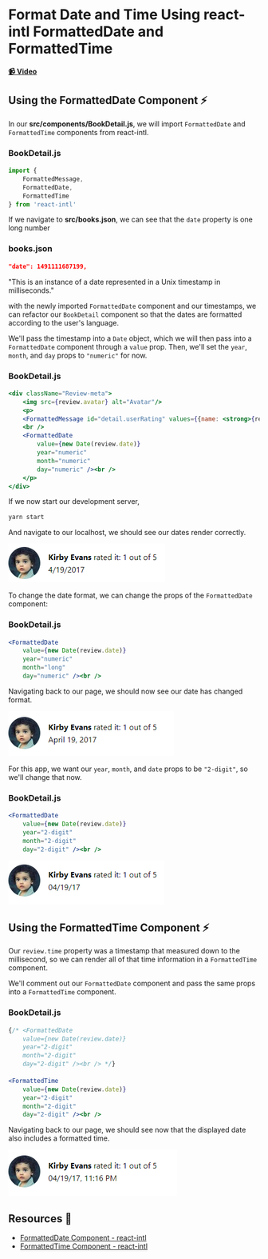 # Format Date and Time Using react-intl FormattedDate and FormattedTime

**[📹 Video](https://egghead.io/lessons/react-format-date-and-time-using-react-intl-formatteddate-and-formattedtime)**

## Using the FormattedDate Component ⚡

In our **src/components/BookDetail.js**, we will import `FormattedDate` and `FormattedTime` components from react-intl.

### BookDetail.js
```js
import { 
    FormattedMessage,
    FormattedDate,
    FormattedTime 
} from 'react-intl' 
```

If we navigate to **src/books.json**, we can see that the `date` property is one long number
### books.json
```json
"date": 1491111687199,
```

"This is an instance of a date represented in a Unix timestamp in milliseconds."

with the newly imported `FormattedDate` component and our timestamps, we can refactor our `BookDetail` component so that the dates are formatted according to the user's language.

We'll pass the timestamp into a `Date` object, which we will then pass into a `FormattedDate` component through a `value` prop. Then, we'll set the `year`, `month`, and `day` props to `"numeric"` for now.

### BookDetail.js
```jsx
<div className="Review-meta">
    <img src={review.avatar} alt="Avatar"/>
    <p>
    <FormattedMessage id="detail.userRating" values={{name: <strong>{review.name}</strong>, rating: review.rating}}/>
    <br />
    <FormattedDate
        value={new Date(review.date)}
        year="numeric"
        month="numeric"
        day="numeric" /><br />
    </p>
</div>
```

If we now start our development server,
```bash
yarn start
```
And navigate to our localhost, we should see our dates render correctly.

![Numeric Date](images/05-format-date-and-time-using-react-intl-formatted-date-and-formatted-time-numeric-date.png)

To change the date format, we can change the props of the `FormattedDate` component:
### BookDetail.js
```jsx
<FormattedDate
    value={new Date(review.date)}
    year="numeric"
    month="long"
    day="numeric" /><br />
```
Navigating back to our page, we should now see our date has changed format.

![Long Month Date](images/05-format-date-and-time-using-react-intl-formatted-date-and-formatted-time-long-month-date.png)

For this app, we want our `year`, `month`, and `date` props to be `"2-digit"`, so we'll change that now.
### BookDetail.js
```jsx
<FormattedDate
    value={new Date(review.date)}
    year="2-digit"
    month="2-digit"
    day="2-digit" /><br />
```
![2 Digit Date](images/05-format-date-and-time-using-react-intl-formatted-date-and-formatted-time-2-digit-date.png)

## Using the FormattedTime Component ⚡
Our `review.time` property was a timestamp that measured down to the millisecond, so we can render all of that time information in a `FormattedTime` component.

We'll comment out our `FormattedDate` component and pass the same props into a `FormattedTime` component.

### BookDetail.js
```jsx
{/* <FormattedDate
    value={new Date(review.date)}
    year="2-digit"
    month="2-digit"
    day="2-digit" /><br /> */}
    
<FormattedTime
    value={new Date(review.date)}
    year="2-digit"
    month="2-digit"
    day="2-digit" /><br />
```
Navigating back to our page, we should see now that the displayed date also includes a formatted time.

![Formatted Time](./images/05-format-date-and-time-using-react-intl-formatted-date-and-formatted-time-formatted-time.png)

## Resources 📖
- [FormattedDate Component - react-intl](https://formatjs.io/docs/react-intl/components/#formatteddate)
- [FormattedTime Component - react-intl](https://formatjs.io/docs/react-intl/components/#formattedtime)